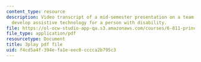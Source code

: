 ```yaml
---
content_type: resource
description: Video transcript of a mid-semester presentation on a team project to
  develop assistive technology for a person with disability.
file: https://ol-ocw-studio-app-qa.s3.amazonaws.com/courses/6-811-principles-and-practice-of-assistive-technology-fall-2014/f4cd5a4f394efa1eeec0cccca2b795c3_EWjWv1YBB7A.pdf
file_type: application/pdf
resourcetype: Document
title: 3play pdf file
uid: f4cd5a4f-394e-fa1e-eec0-cccca2b795c3
---
```

